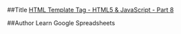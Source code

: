 ##Title
[HTML Template Tag - HTML5 & JavaScript - Part 8](https://www.youtube.com/watch?v=OSficvLDefM)

##Author
Learn Google Spreadsheets